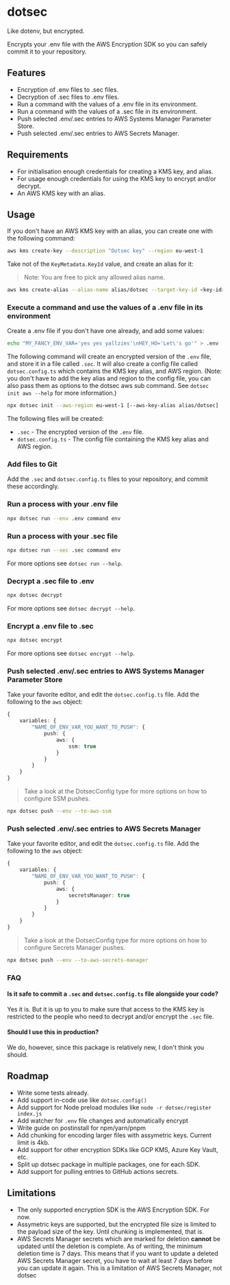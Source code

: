 # dotsec

Like dotenv, but encrypted.

Encrypts your .env file with the AWS Encryption SDK so you can safely commit it to your repository.

## Features

- Encryption of .env files to .sec files.
- Decryption of .sec files to .env files.
- Run a command with the values of a .env file in its environment.
- Run a command with the values of a .sec file in its environment.
- Push selected .env/.sec entries to AWS Systems Manager Parameter Store.
- Push selected .env/.sec entries to AWS Secrets Manager.

## Requirements

- For initialisation enough credentials for creating a KMS key, and alias.
- For usage enough credentials for using the KMS key to encrypt and/or decrypt.
- An AWS KMS key with an alias.

## Usage

If you don't have an AWS KMS key with an alias, you can create one with the following command:

```sh
aws kms create-key --description "Dotsec key" --region eu-west-1
```

Take not of the `KeyMetadata.KeyId` value, and create an alias for it:

> Note: You are free to pick any allowed alias name.

```sh
aws kms create-alias --alias-name alias/dotsec --target-key-id <key-id>
```

### Execute a command and use the values of a .env file in its environment

Create a .env file if you don't have one already, and add some values:

```sh
echo "MY_FANCY_ENV_VAR='yes yes yallzies'\nHEY_HO='Let\'s go'" > .env
```

The following command will create an encrypted version of the `.env` file, and store it in a file called `.sec`. It will also create a config file called `dotsec.config.ts` which contains the KMS key alias, and AWS region. (Note: you don't have to add the key alias and region to the config file, you can also pass them as options to the dotsec aws sub command. See `dotsec init aws --help` for more information.)

```sh
npx dotsec init --aws-region eu-west-1 [--aws-key-alias alias/dotsec]
```

The following files will be created:

- `.sec` - The encrypted version of the `.env` file.
- `dotsec.config.ts` - The config file containing the KMS key alias and AWS region.

### Add files to Git

Add the `.sec` and `dotsec.config.ts` files to your repository, and commit these accordingly.

### Run a process with your .env file

```sh
npx dotsec run --env .env command env
```

### Run a process with your .sec file

```sh
npx dotsec run --sec .sec command env
```

For more options see `dotsec run --help`.

### Decrypt a .sec file to .env

```sh
npx dotsec decrypt
```

For more options see `dotsec decrypt --help`.

### Encrypt a .env file to .sec

```sh
npx dotsec encrypt
```

For more options see `dotsec encrypt --help`.

### Push selected .env/.sec entries to AWS Systems Manager Parameter Store

Take your favorite editor, and edit the `dotsec.config.ts` file. Add the following to the `aws` object:

```ts
{
    variables: {
        "NAME_OF_ENV_VAR_YOU_WANT_TO_PUSH": {
            push: {
                aws: {
                    ssm: true
                }
            }
        }
    }
}
```

> Take a look at the DotsecConfig type for more options on how to configure SSM pushes.

```sh
npx dotsec push --env --to-aws-ssm
```

### Push selected .env/.sec entries to AWS Secrets Manager

Take your favorite editor, and edit the `dotsec.config.ts` file. Add the following to the `aws` object:

```ts
{
    variables: {
        "NAME_OF_ENV_VAR_YOU_WANT_TO_PUSH": {
            push: {
                aws: {
                    secretsManager: true
                }
            }
        }
    }
}
```

> Take a look at the DotsecConfig type for more options on how to configure Secrets Manager pushes.

```sh
npx dotsec push --env --to-aws-secrets-manager
```

### FAQ

#### Is it safe to commit a `.sec` and `dotsec.config.ts` file alongside your code?

Yes it is. But it is up to you to make sure that access to the KMS key is restricted to the people who need to decrypt and/or encrypt the `.sec` file.

#### Should I use this in production?

We do, however, since this package is relatively new, I don't think you should.

## Roadmap

- Write some tests already.
- Add support in-code use like `dotsec.config()`
- Add support for Node preload modules like `node -r dotsec/register index.js`
- Add watcher for `.env` file changes and automatically encrypt
- Write guide on postinstall for npm/yarn/pnpm
- Add chunking for encoding larger files with assymetric keys. Current limit is 4kb.
- Add support for other encryption SDKs like GCP KMS, Azure Key Vault, etc.
- Split up dotsec package in multiple packages, one for each SDK.
- Add support for pulling entries to GitHub actions secrets.

## Limitations

- The only supported encryption SDK is the AWS Encryption SDK. For now.
- Assymetric keys are supported, but the encrypted file size is limited to the payload size of the key. Until chunking is implemented, that is.
- AWS Secrets Manager secrets which are marked for deletion **cannot** be updated until the deletion is complete. As of writing, the minimum deletion time is 7 days. This means that if you want to update a deleted AWS Secrets Manager secret, you have to wait at least 7 days before you can update it again. This is a limitation of AWS Secrets Manager, not dotsec
